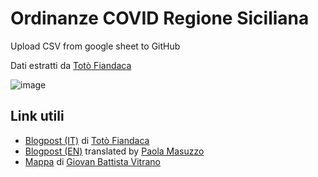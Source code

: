 # Ordinanze COVID Regione Siciliana
Upload CSV from google sheet to GitHub

Dati estratti da [Totò Fiandaca](https://twitter.com/totofiandaca)

![image](https://user-images.githubusercontent.com/77018886/148086342-8d20bb71-d1de-4b1a-9b57-3477fc279694.png)

## Link utili
- [Blogpost (IT)](https://opendatasicilia.it/2021/04/10/covid-19-e-i-comuni-siciliani-in-zona-rossa-anno-2021/) di [Totò Fiandaca](https://twitter.com/totofiandaca)
- [Blogpost (EN)](https://opendatasicilia.it/2021/04/22/red-zones-in-sicily-a-story-of-civic-hacking/) translated by [Paola Masuzzo](https://twitter.com/pcmasuzzo)
- [Mappa](https://bl.ocks.org/gbvitrano/raw/664ac98fd51590d48290b70709a4ea48/) di [Giovan Battista Vitrano](https://twitter.com/gbvitrano)
